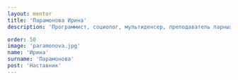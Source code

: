 ```yaml
---
layout: mentor
title: 'Парамонова Ирина'
description: 'Программист, социолог, мультиденсер, преподаватель парных социальных танцев.'

order: 50
image: 'paramonova.jpg'
name: 'Ирина'
surname: 'Парамонова'
post: 'Наставник'
---
```

